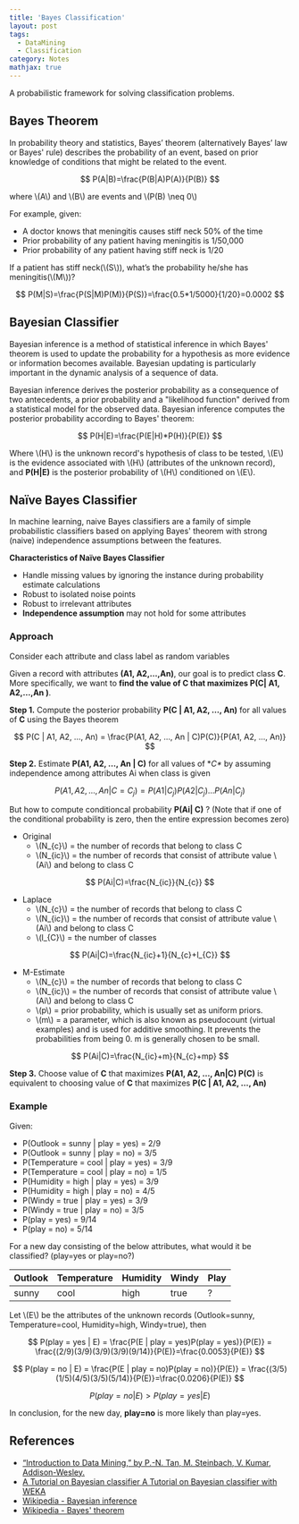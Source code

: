 ```yaml
---
title: 'Bayes Classification'
layout: post
tags:
  - DataMining
  - Classification
category: Notes
mathjax: true
---
```



A probabilistic framework for solving classification problems.

<!--more-->

## Bayes Theorem
In probability theory and statistics, Bayes’ theorem (alternatively Bayes’ law or Bayes' rule) describes the probability of an event, based on prior knowledge of conditions that might be related to the event. 

$$
P(A|B)=\frac{P(B|A)P(A)}{P(B)}
$$

where \\(A\\) and \\(B\\) are events and \\(P(B) \neq 0\\) 

For example, given: 

- A doctor knows that meningitis causes stiff neck 50% of the time
- Prior probability of any patient having meningitis is 1/50,000
- Prior probability of any patient having stiff neck is 1/20

If a patient has stiff neck(\\(S\\)), what’s the probability he/she has meningitis(\\(M\\))?

$$
P(M|S)=\frac{P(S|M)P(M)}{P(S)}=\frac{0.5*1/5000}{1/20}=0.0002
$$


## Bayesian Classifier
Bayesian inference is a method of statistical inference in which Bayes' theorem is used to update the probability for a hypothesis as more evidence or information becomes available.   Bayesian updating is particularly important in the dynamic analysis of a sequence of data. 

Bayesian inference derives the posterior probability as a consequence of two antecedents, a prior probability and a "likelihood function" derived from a statistical model for the observed data. Bayesian inference computes the posterior probability according to Bayes' theorem:

$$
P(H|E)=\frac{P(E|H)*P(H)}{P(E)}
$$

Where \\(H\\) is the unknown record's hypothesis of class to be tested, \\(E\\) is the evidence associated with \\(H\\) (attributes of the unknown record), and **P(H\|E)** is the posterior probability of \\(H\\) conditioned on \\(E\\). 


## Naïve Bayes Classifier
In machine learning, naive Bayes classifiers are a family of simple probabilistic classifiers based on applying Bayes' theorem with strong (naive) independence assumptions between the features.

**Characteristics of Naïve Bayes Classifier**

- Handle missing values by ignoring the instance during probability estimate calculations
- Robust to isolated noise points
- Robust to irrelevant attributes
- **Independence assumption** may not hold for some attributes

### Approach
Consider each attribute and class label as random variables

Given a record with attributes **(A1, A2,…,An)**, our goal is to predict class **C**. More specifically, we want to **find the value of C that maximizes P(C\| A1, A2,…,An )**.

**Step 1.** Compute the posterior probability **P(C \| A1, A2, …, An)** for all values of **C** using the Bayes theorem

$$
P(C | A1, A2, …, An) = \frac{P(A1, A2, …, An | C)P(C)}{P(A1, A2, …, An)}
$$

**Step 2.** Estimate **P(A1, A2, …, An \| C)** for all values of **C\** by assuming independence among attributes Ai when class is given

$$    
P(A1, A2, …, An |C=C_{j}) = P(A1| C_{j}) P(A2| C_{j})… P(An| C_{j})
$$

But how to compute conditioncal probability **P(Ai\| C)** ? (Note that if one of the conditional probability is zero, then the entire expression becomes zero)

- Original
	- \\(N_{c}\\) = the number of records that belong to class C
	- \\(N_{ic}\\) = the number of records that consist of attribute value \\(Ai\\) and belong to class C

$$
P(Ai|C)=\frac{N_{ic}}{N_{c}}
$$

- Laplace
	- \\(N_{c}\\) = the number of records that belong to class C
	- \\(N_{ic}\\) = the number of records that consist of attribute value \\(Ai\\) and belong to class C
	- \\(l_{C}\\) = the number of classes

$$
P(Ai|C)=\frac{N_{ic}+1}{N_{c}+l_{C}}
$$

- M-Estimate
	- \\(N_{c}\\) = the number of records that belong to class C
	- \\(N_{ic}\\) = the number of records that consist of attribute value \\(Ai\\) and belong to class C
	- \\(p\\) = prior probability, which is usually set as uniform priors.
	- \\(m\\) = a parameter, which is also known as pseudocount (virtual examples) and is used for additive smoothing. It prevents the probabilities from being 0. m is generally chosen to be small.

$$
P(Ai|C)=\frac{N_{ic}+m}{N_{c}+mp}
$$

**Step 3.** Choose value of **C** that maximizes **P(A1, A2, …, An\|C) P(C)** is equivalent to choosing value of **C** that maximizes **P(C \| A1, A2, …, An)**

### Example

Given:

- P(Outlook = sunny \| play = yes) = 2/9
- P(Outlook = sunny \| play = no) = 3/5
- P(Temperature = cool \| play = yes) = 3/9
- P(Temperature = cool \| play = no) = 1/5
- P(Humidity = high \| play = yes) = 3/9
- P(Humidity = high \| play = no) = 4/5
- P(Windy = true \| play = yes) = 3/9
- P(Windy = true \| play = no) = 3/5
- P(play = yes) = 9/14
- P(play = no) = 5/14

For a new day consisting of the below attributes, what would it be classified? (play=yes or play=no?)

| Outlook | Temperature | Humidity | Windy | Play |
| ------- | ----------- | -------- | ----- | ---- |
| sunny   | cool        | high     | true  | ?    |

Let \\(E\\) be the attributes of the unknown records (Outlook=sunny, Temperature=cool, Humidity=high, Windy=true), then

$$
P(play = yes | E) = \frac{P(E | play = yes)P(play = yes)}{P(E)} = \frac{(2/9)(3/9)(3/9)(3/9)(9/14)}{P(E)}=\frac{0.0053}{P(E)}
$$

$$
P(play = no | E) = \frac{P(E | play = no)P(play = no)}{P(E)} = \frac{(3/5)(1/5)(4/5)(3/5)(5/14)}{P(E)}=\frac{0.0206}{P(E)}
$$

$$
P(play = no | E) > P(play = yes | E)
$$

In conclusion, for the new day, **play=no** is more likely than play=yes. 

## References
- [“Introduction to Data Mining,” by P.-N. Tan, M. Steinbach, V. Kumar, Addison-Wesley.](http://www-users.cs.umn.edu/~kumar/dmbook/index.php)
- [A Tutorial on Bayesian classifier A Tutorial on  Bayesian classifier with WEKA](http://web.ydu.edu.tw/~alan9956/docu/refer/BayesWEKA.pdf)
- [Wikipedia - Bayesian inference](https://en.wikipedia.org/wiki/Bayesian_inference)
- [Wikipedia - Bayes' theorem](https://en.wikipedia.org/wiki/Bayes%27_theorem)